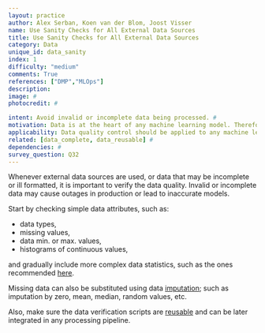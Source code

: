 ```yaml
---
layout: practice
author: Alex Serban, Koen van der Blom, Joost Visser
name: Use Sanity Checks for All External Data Sources
title: Use Sanity Checks for All External Data Sources
category: Data
unique_id: data_sanity
index: 1
difficulty: "medium"
comments: True
references: ["DMP","MLOps"]
description:
image: #
photocredit: #

intent: Avoid invalid or incomplete data being processed. #
motivation: Data is at the heart of any machine learning model. Therefore, avoiding data errors is crucial for model quality. #
applicability: Data quality control should be applied to any machine learning application. #
related: [data_complete, data_reusable] #
dependencies: #
survey_question: Q32
---
```


Whenever external data sources are used, or data that may be incomplete or ill formatted, it is important to verify the data quality.
Invalid or incomplete data may cause outages in production or lead to inaccurate models.

Start by checking simple data attributes, such as:

- data types,
- missing values,
- data min. or max. values,
- histograms of continuous values,

and gradually include more complex data statistics, such as the ones recommended <a href="/best_practices/01-input-data-complete/">here</a>.


Missing data can also be substituted using data <a href="https://en.wikipedia.org/wiki/Imputation_%28statistics%29">imputation</a>; such as imputation by zero, mean, median, random values, etc.

Also, make sure the data verification scripts are <a href="/best_practices/01-reusable_data_clean/">reusable</a> and can be later integrated in any processing pipeline.
